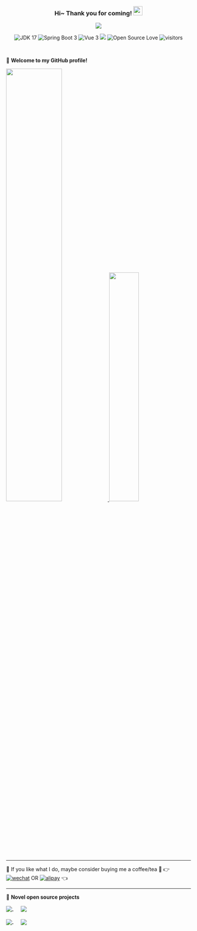 <!--
**201206030/201206030** is a ✨ _special_ ✨ repository because its `README.md` (this file) appears on your GitHub profile.

Here are some ideas to get you started:

- 🔭 I’m currently working on ...
- 🌱 I’m currently learning ...
- 👯 I’m looking to collaborate on ...
- 🤔 I’m looking for help with ...
- 💬 Ask me about ...
- 📫 How to reach me: ...
- 😄 Pronouns: ...
- ⚡ Fun fact: ...
-->
<h3 align="center">
    Hi~ Thank you for coming!
    <img src="https://media.giphy.com/media/hvRJCLFzcasrR4ia7z/giphy.gif" width="25px">
</h3>

<p align="center">
    <img src="https://readme-typing-svg.herokuapp.com?color=e65e2a&width=380&height=45&lines=Now+java+developer;Target+full-stack+developer;Always+learning+new+things">
</p>



<p align="center">
    <img alt="JDK 17" src="https://img.shields.io/badge/JDK%2017-%234479A1.svg?logo=java">
    <img alt="Spring Boot 3" src="https://img.shields.io/badge/Spring%20Boot%203-%23000000.svg?logo=springboot">
    <img alt="Vue 3" src="https://img.shields.io/badge/Vue%203%20-%232b3847.svg?logo=vue.js">
    <img src="https://img.shields.io/static/v1?label=%E5%85%AC%E4%BC%97%E5%8F%B7&message=xxyopen&color=7BB32E&logo=wechat">
    <img src="https://badges.frapsoft.com/os/v1/open-source.svg?v=102" alt="Open Source Love">
    <img src="https://visitor-badge.glitch.me/badge?page_id=201206030.novel" alt="visitors">
</p>

<br/>

🎉 **Welcome to my GitHub profile!**

<a href="https://github.com/201206030">
  <img style="width:55%" src="https://github-readme-stats.vercel.app/api?username=201206030&count_private=true&show_icons=true&theme=radical&hide=commits" />
  <img style="width:40%" src="https://github-readme-stats.vercel.app/api/top-langs/?username=201206030&layout=compact&theme=radical"/>
</a>

------
💖 If you like what I do, maybe consider buying me a coffee/tea 🥺 👉 <a href="https://youdoc.github.io/wechat.jpg" target="_blank"><img alt="wechat" src="https://img.shields.io/badge/Wechat-5fcd72.svg?logo=wechat&logoColor=white" /></a> OR <a href="https://youdoc.github.io/alipay.jpg" target="_blank"><img alt="alipay" src="https://img.shields.io/badge/Alipay%20-%233379f6.svg?logo=alipay&logoColor=white"></a> 👈

------

📘 **Novel open source projects**

<!-- GitHub Extra Pins - https://github.com/anuraghazra/github-readme-stats -->
<a target="_blank" href="https://github.com/201206030/novel.git" >
  <img align="center" src="https://github-readme-stats.vercel.app/api/pin/?username=201206030&repo=novel&theme=nightowl&cache_seconds=1802" />
</a>
&nbsp;&nbsp;&nbsp;&nbsp;
<a target="_blank" href="https://github.com/201206030/novel-front-web.git" >
  <img align="center" src="https://github-readme-stats.vercel.app/api/pin/?username=201206030&repo=novel-front-web&theme=nightowl" />
</a>
<br/>
<br/>
<a target="_blank" href="https://github.com/201206030/novel-plus.git">
  <img  align="center" src="https://github-readme-stats.vercel.app/api/pin/?username=201206030&repo=novel-plus&theme=nightowl&cache_seconds=1802" />
</a>
&nbsp;&nbsp;&nbsp;&nbsp;
<a target="_blank" href="https://github.com/201206030/novel-cloud.git">
  <img  align="center" src="https://github-readme-stats.vercel.app/api/pin/?username=201206030&repo=novel-cloud&theme=nightowl" />
</a>


